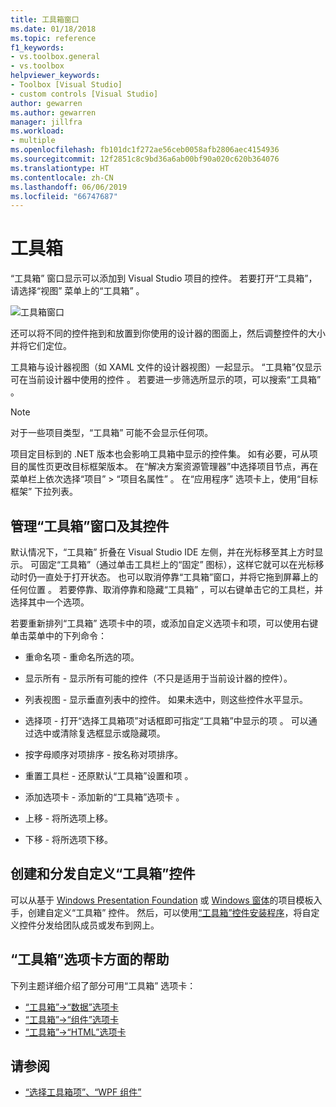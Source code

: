 ```yaml
---
title: 工具箱窗口
ms.date: 01/18/2018
ms.topic: reference
f1_keywords:
- vs.toolbox.general
- vs.toolbox
helpviewer_keywords:
- Toolbox [Visual Studio]
- custom controls [Visual Studio]
author: gewarren
ms.author: gewarren
manager: jillfra
ms.workload:
- multiple
ms.openlocfilehash: fb101dc1f272ae56ceb0058afb2806aec4154936
ms.sourcegitcommit: 12f2851c8c9bd36a6ab00bf90a020c620b364076
ms.translationtype: HT
ms.contentlocale: zh-CN
ms.lasthandoff: 06/06/2019
ms.locfileid: "66747687"
---
```

# <a name="toolbox"></a>工具箱

“工具箱”  窗口显示可以添加到 Visual Studio 项目的控件。 若要打开“工具箱”，请选择“视图”  菜单上的“工具箱”  。

![工具箱窗口](media/toolbox.png)

还可以将不同的控件拖到和放置到你使用的设计器的图面上，然后调整控件的大小并将它们定位。

工具箱与设计器视图（如 XAML 文件的设计器视图）一起显示。 “工具箱”仅显示可在当前设计器中使用的控件  。 若要进一步筛选所显示的项，可以搜索“工具箱”  。

> [!NOTE]
> 对于一些项目类型，“工具箱”  可能不会显示任何项。

项目定目标到的 .NET 版本也会影响工具箱中显示的控件集。 如有必要，可从项目的属性页更改目标框架版本。 在“解决方案资源管理器”中选择项目节点，再在菜单栏上依次选择“项目” > “项目名属性”    。 在“应用程序”  选项卡上，使用“目标框架”  下拉列表。

## <a name="manage-the-toolbox-window-and-its-controls"></a>管理“工具箱”窗口及其控件

默认情况下，“工具箱”  折叠在 Visual Studio IDE 左侧，并在光标移至其上方时显示。 可固定“工具箱”（通过单击工具栏上的“固定”   图标），这样它就可以在光标移动时仍一直处于打开状态。 也可以取消停靠“工具箱”窗口，并将它拖到屏幕上的任何位置  。 若要停靠、取消停靠和隐藏“工具箱”  ，可以右键单击它的工具栏，并选择其中一个选项。

若要重新排列“工具箱”  选项卡中的项，或添加自定义选项卡和项，可以使用右键单击菜单中的下列命令：

- 重命名项  - 重命名所选的项。

- 显示所有  - 显示所有可能的控件（不只是适用于当前设计器的控件）。

- 列表视图  - 显示垂直列表中的控件。 如果未选中，则这些控件水平显示。

- 选择项  - 打开“选择工具箱项”对话框即可指定“工具箱”中显示的项   。 可以通过选中或清除复选框显示或隐藏项。

- 按字母顺序对项排序  - 按名称对项排序。

- 重置工具栏  - 还原默认“工具箱”设置和项  。

- 添加选项卡  - 添加新的“工具箱”选项卡  。

- 上移  - 将所选项上移。

- 下移  - 将所选项下移。

## <a name="create-and-distribute-custom-toolbox-controls"></a>创建和分发自定义“工具箱”控件

可以从基于 [Windows Presentation Foundation](../../extensibility/creating-a-wpf-toolbox-control.md) 或 [Windows 窗体](../../extensibility/creating-a-windows-forms-toolbox-control.md)的项目模板入手，创建自定义“工具箱”  控件。 然后，可以使用[“工具箱”控件安装程序](http://download.microsoft.com/download/8/3/6/836657BD-9CCB-4ED4-B9D2-FB769473B284/TCI_whitepaper.docx)，将自定义控件分发给团队成员或发布到网上。

## <a name="help-on-toolbox-tabs"></a>“工具箱”选项卡方面的帮助

下列主题详细介绍了部分可用“工具箱”  选项卡：

- [“工具箱”->“数据”选项卡](../../ide/reference/toolbox-data-tab.md)
- [“工具箱”->“组件”选项卡](../../ide/reference/toolbox-components-tab.md)
- [“工具箱”->“HTML”选项卡](../../ide/reference/toolbox-html-tab.md)

## <a name="see-also"></a>请参阅

- [“选择工具箱项”、“WPF 组件”](choose-toolbox-items-wpf-components.md)